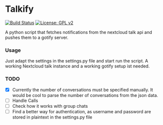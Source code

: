 # Talkify
[![Build Status](https://travis-ci.org/mrchainman/Talkify.svg?branch=master)](https://travis-ci.org/mrchainman/Talkify)
[![License: GPL v2](https://img.shields.io/badge/License-GPL%20v2-blue.svg)](https://www.gnu.org/licenses/old-licenses/gpl-2.0.en.html)  

A python script that fetches notifications from the nextcloud talk api and pushes them to a gotify server.

### Usage
Just adapt the settings in the settings.py file and start run the script.
A working Nextcloud talk instance and a working gotify setup ist needed.

### TODO
- [x] Currently the number of conversations must be specified manually. It would be cool to parse the number of conversations from the json data.
- [ ] Handle Calls
- [ ] Check how it works with group chats
- [ ] Find a better way for authentication, as username and password are stored in plaintext in the settings.py file
